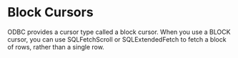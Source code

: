 <!-- loio3bde9ed26c5f1014a09e807c3e6cffbd -->

# Block Cursors

ODBC provides a cursor type called a block cursor. When you use a BLOCK cursor, you can use SQLFetchScroll or SQLExtendedFetch to fetch a block of rows, rather than a single row.

